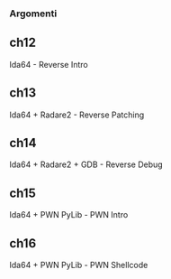 ### Argomenti ###

## ch12 ###
Ida64 - Reverse Intro

## ch13 ###
Ida64 + Radare2 - Reverse Patching

## ch14 ###
Ida64 + Radare2 + GDB - Reverse Debug

## ch15 ###
Ida64 + PWN PyLib - PWN Intro

## ch16 ###
Ida64 + PWN PyLib - PWN Shellcode
